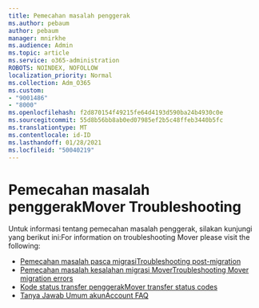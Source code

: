 ```yaml
---
title: Pemecahan masalah penggerak
ms.author: pebaum
author: pebaum
manager: mnirkhe
ms.audience: Admin
ms.topic: article
ms.service: o365-administration
ROBOTS: NOINDEX, NOFOLLOW
localization_priority: Normal
ms.collection: Adm_O365
ms.custom:
- "9001486"
- "8000"
ms.openlocfilehash: f2d870154f49215fe64d4193d590ba24b4930c0e
ms.sourcegitcommit: 55d8b56bb8ab0ed07985ef2b5c48ffeb3440b5fc
ms.translationtype: MT
ms.contentlocale: id-ID
ms.lasthandoff: 01/28/2021
ms.locfileid: "50040219"
---
```

# <a name="mover-troubleshooting"></a><span data-ttu-id="f921b-102">Pemecahan masalah penggerak</span><span class="sxs-lookup"><span data-stu-id="f921b-102">Mover Troubleshooting</span></span>

<span data-ttu-id="f921b-103">Untuk informasi tentang pemecahan masalah penggerak, silakan kunjungi yang berikut ini:</span><span class="sxs-lookup"><span data-stu-id="f921b-103">For information on troubleshooting Mover please visit the following:</span></span>

- [<span data-ttu-id="f921b-104">Pemecahan masalah pasca migrasi</span><span class="sxs-lookup"><span data-stu-id="f921b-104">Troubleshooting post-migration</span></span>](https://docs.microsoft.com/sharepointmigration/mover-post-migration-troubleshooting)  
- [<span data-ttu-id="f921b-105">Pemecahan masalah kesalahan migrasi Mover</span><span class="sxs-lookup"><span data-stu-id="f921b-105">Troubleshooting Mover migration errors</span></span>](https://docs.microsoft.com/sharepointmigration/mover-error-faq)  
- [<span data-ttu-id="f921b-106">Kode status transfer penggerak</span><span class="sxs-lookup"><span data-stu-id="f921b-106">Mover transfer status codes</span></span>](https://docs.microsoft.com/sharepointmigration/mover-transfer-status-codes)
- [<span data-ttu-id="f921b-107">Tanya Jawab Umum akun</span><span class="sxs-lookup"><span data-stu-id="f921b-107">Account FAQ</span></span>](https://docs.microsoft.com/sharepointmigration/mover-account-faq)
